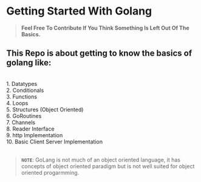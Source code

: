 # Getting Started With Golang

>**Feel Free To Contribute If You Think Something Is Left Out Of The Basics.**

## This Repo is about getting to know the basics of golang like:
<br>
1. Datatypes<br>
2. Conditionals<br>
3. Functions<br>
4. Loops<br>
5. Structures (Object Oriented)<br>
6. GoRoutines<br>
7. Channels<br>
8. Reader Interface<br>
9. http Implementation<br>
10. Basic Client Server Implementation<br>

<br>

>**`NOTE`**: GoLang is not much of an object oriented language, it has concepts of object oriented paradigm but is not well suited for object oriented progarmming.